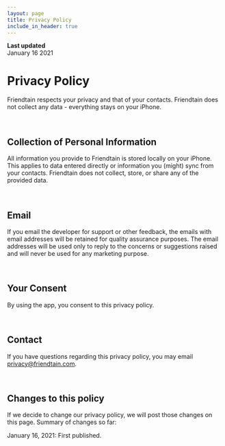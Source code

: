 ```yaml
---
layout: page
title: Privacy Policy
include_in_header: true
---
```


**Last updated**  
January 16 2021


# Privacy Policy
Friendtain respects your privacy and that of your contacts.
Friendtain does not collect any data - everything stays on your iPhone.

<br>

## Collection of Personal Information
All information you provide to Friendtain is stored locally on your iPhone. This applies to data entered directly or information you (might) sync from your contacts. Friendtain does not collect, store, or share any of the provided data.

<br>

## Email
If you email the developer for support or other feedback, the emails with email addresses will be retained for quality assurance purposes. The email addresses will be used only to reply to the concerns or suggestions raised and will never be used for any marketing purpose.

<br>

## Your Consent
By using the app, you consent to this privacy policy.

<br>

## Contact
If you have questions regarding this privacy policy, you may email privacy@friendtain.com.

<br>

## Changes to this policy

If we decide to change our privacy policy, we will post those changes on this page. Summary of changes so far:

January 16, 2021: First published.
